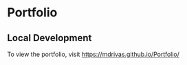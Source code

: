 # Portfolio

## Local Development

To view the portfolio, visit https://mdrivas.github.io/Portfolio/
